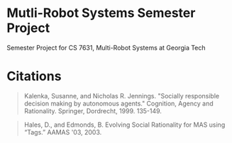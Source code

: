 # Mutli-Robot Systems Semester Project
Semester Project for CS 7631, Multi-Robot Systems at Georgia Tech

# Citations
>Kalenka, Susanne, and Nicholas R. Jennings. "Socially responsible decision making by autonomous agents." Cognition, Agency and Rationality. Springer, Dordrecht, 1999. 135-149.

>Hales, D., and Edmonds, B. Evolving Social Rationality for MAS using “Tags.” AAMAS '03, 2003.
